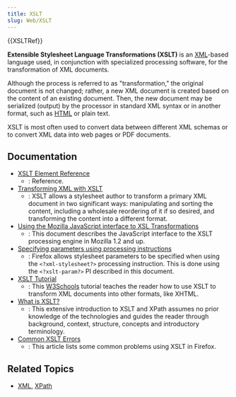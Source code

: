 ```yaml
---
title: XSLT
slug: Web/XSLT
---
```

{{XSLTRef}}

**Extensible Stylesheet Language Transformations (XSLT)** is an [XML](/pt-BR/docs/Web/XML/XML_introduction)-based language used, in conjunction with specialized processing software, for the transformation of XML documents.

Although the process is referred to as "transformation," the original document is not changed; rather, a new XML document is created based on the content of an existing document. Then, the new document may be serialized (output) by the processor in standard XML syntax or in another format, such as [HTML](/pt-BR/docs/Web/HTML) or plain text.

XSLT is most often used to convert data between different XML schemas or to convert XML data into web pages or PDF documents.

## Documentation

- [XSLT Element Reference](/pt-BR/docs/Web/XSLT/Element)
  - : Reference.
- [Transforming XML with XSLT](/pt-BR/docs/Web/XSLT/Transforming_XML_with_XSLT)
  - : XSLT allows a stylesheet author to transform a primary XML document in two significant ways: manipulating and sorting the content, including a wholesale reordering of it if so desired, and transforming the content into a different format.
- [Using the Mozilla JavaScript interface to XSL Transformations](/pt-BR/docs/Web/XSLT/Using_the_Mozilla_JavaScript_interface_to_XSL_Transformations)
  - : This document describes the JavaScript interface to the XSLT processing engine in Mozilla 1.2 and up.
- [Specifying parameters using processing instructions](/pt-BR/docs/Web/XSLT/PI_Parameters)
  - : Firefox allows stylesheet parameters to be specified when using the `<?xml-stylesheet?>` processing instruction. This is done using the `<?xslt-param?>` PI described in this document.
- [XSLT Tutorial](https://www.w3schools.com/xml/xsl_intro.asp)
  - : This [W3Schools](https://www.w3schools.com) tutorial teaches the reader how to use XSLT to transform XML documents into other formats, like XHTML.
- [What is XSLT?](https://www.xml.com/pub/a/2000/08/holman/)
  - : This extensive introduction to XSLT and XPath assumes no prior knowledge of the technologies and guides the reader through background, context, structure, concepts and introductory terminology.
- [Common XSLT Errors](/pt-BR/docs/Web/XSLT/Common_errors)
  - : This article lists some common problems using XSLT in Firefox.

## Related Topics

- [XML](/pt-BR/docs/Web/XML/XML_introduction), [XPath](/pt-BR/docs/Web/XPath)
